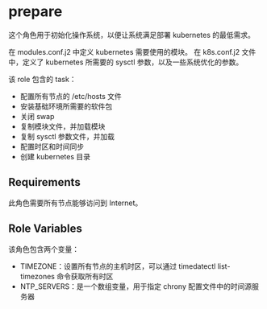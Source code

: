 prepare
=========
这个角色用于初始化操作系统，以便让系统满足部署 kubernetes 的最低需求。

在 modules.conf.j2 中定义 kubernetes 需要使用的模块。
在 k8s.conf.j2 文件中，定义了 kubernetes 所需要的 sysctl 参数，以及一些系统优化的参数。

该 role 包含的 task：
- 配置所有节点的 /etc/hosts 文件
- 安装基础环境所需要的软件包
- 关闭 swap
- 复制模块文件，并加载模块
- 复制 sysctl 参数文件，并加载
- 配置时区和时间同步
- 创建 kubernetes 目录

Requirements
------------
此角色需要所有节点能够访问到 Internet。

Role Variables
--------------
该角色包含两个变量：
- TIMEZONE：设置所有节点的主机时区，可以通过 timedatectl list-timezones 命令获取所有时区
- NTP_SERVERS：是一个数组变量，用于指定 chrony 配置文件中的时间源服务器
